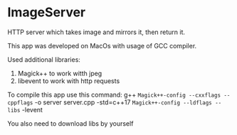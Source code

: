 # ImageServer
HTTP server which takes image and mirrors it, then return it.

This app was developed on MacOs with usage of GCC compiler. 

Used additional libraries:
1) Magick++ to work witth jpeg
2) libevent to work with http requests

To compile this app use this command:
g++ `Magick++-config --cxxflags --cppflags` -o server server.cpp -std=c++17  `Magick++-config --ldflags --libs` -levent

You also need to download libs by yourself

